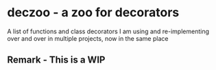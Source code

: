 # deczoo - a zoo for decorators

A list of functions and class decorators I am using and re-implementing over and over in multiple projects, now in the same place

## Remark - This is a WIP
